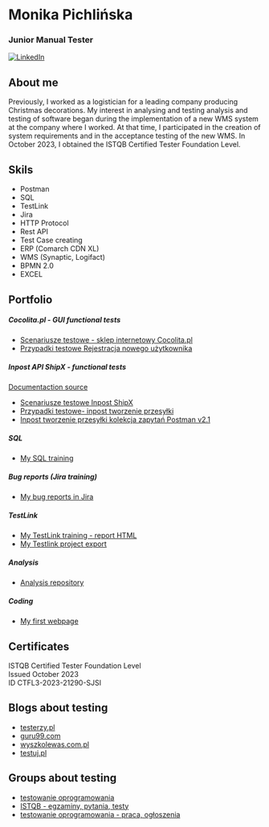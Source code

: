 # Monika Pichlińska
### Junior Manual Tester
[![LinkedIn](https://img.shields.io/badge/linkedin-%230077B5.svg?style=for-the-badge&logo=linkedin&logoColor=white)](https://www.linkedin.com/in/monika-pichlińska-157675283)
## About me
Previously, I worked as a logistician for a leading company producing
Christmas decorations. My interest in analysing and testing
analysis and testing of software began during the implementation of a new WMS
system at the company where I worked.
At that time, I participated in the creation of system requirements and in the
acceptance testing of the new WMS.
In October 2023, I obtained the ISTQB Certified Tester
Foundation Level.

## Skils
* Postman
* SQL
* TestLink
* Jira
* HTTP Protocol
* Rest API
* Test Case creating
* ERP (Comarch CDN XL)
* WMS (Synaptic, Logifact)
* BPMN 2.0
* EXCEL

## Portfolio

##### Cocolita.pl - GUI functional tests
* [Scenariusze testowe - sklep internetowy Cocolita.pl](Scenariusze_testowe_sklep_internetowy_Cocolita.pl.xlsx)
* [Przypadki testowe Rejestracja nowego użytkownika](Przypadki_testowe_Rejestracja_nowego_użytkownika.xlsx)

##### Inpost API ShipX - functional tests
[Documentaction source](https://dokumentacja-inpost.atlassian.net/wiki/spaces/PL/overview?homepageId=622760)

* [Scenariusze testowe Inpost ShipX](Scenariusze_testowe_Inpost_API_ShipX_v2.xlsx)
* [Przypadki testowe- inpost tworzenie przesyłki](TS_1_Przypadki_testowe_tworzenie_przesylek_v3(1).xlsx) 
* [Inpost tworzenie przesyłki kolekcja zapytań Postman v2.1](Inspost_tworzenie_nowej_przesylki.postman_collection.json) 

##### SQL
* [My SQL training](https://github.com/MonikaPich/Portfolio/tree/master/sql#my-sql-training)

##### Bug reports (Jira training)
* [My bug reports in Jira](https://github.com/MonikaPich/Portfolio/tree/master/Jira)


##### TestLink
* [My TestLink training - report HTML](https://github.com/MonikaPich/Portfolio/blob/master/TestLink/TestLink_IAS_test_spec.html)
* [My Testlink project export](https://github.com/MonikaPich/Portfolio/blob/master/TestLink/Inpost%20API%20ShipX.testproject-deep(1).xml)


##### Analysis 
* [Analysis repository](https://github.com/MonikaPich/analysis/blob/master/README.md)


##### Coding
* [My first webpage](https://monikapich.github.io/)



## Certificates
ISTQB Certified Tester Foundation Level\
Issued October 2023\
ID CTFL3-2023-21290-SJSI

## Blogs about testing
* [testerzy.pl](https://testerzy.pl)
* [guru99.com](https://www.guru99.com/)
* [wyszkolewas.com.pl](https://www.wyszkolewas.com.pl/blog/)
* [testuj.pl](https://testuj.pl/blog)

## Groups about testing
* [testowanie oprogramowania](https://www.facebook.com/groups/TestowanieOprogramowania)
* [ISTQB -  egzaminy, pytania, testy](https://www.facebook.com/groups/194288250951242)
* [testowanie oprogramowania - praca, ogłoszenia](https://www.facebook.com/groups/215557562210470)